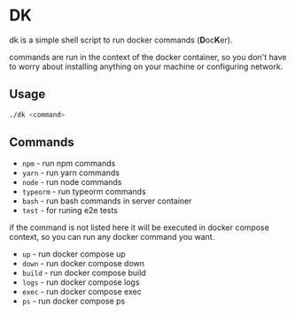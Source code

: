 # DK

dk is a simple shell script to run docker commands (**D**oc**K**er).

commands are run in the context of the docker container, so you don't have to worry about installing anything on your machine or configuring network.

## Usage

```bash
./dk <command>
```

## Commands

- `npm` - run npm commands
- `yarn` - run yarn commands
- `node` - run node commands
- `typeorm` - run typeorm commands
- `bash` - run bash commands in server container
- `test` - for runing e2e tests

if the command is not listed here it will be executed in docker compose context, so you can run any docker command you want.

- `up` - run docker compose up
- `down` - run docker compose down
- `build` - run docker compose build
- `logs` - run docker compose logs
- `exec` - run docker compose exec
- `ps` - run docker compose ps
